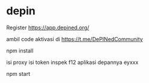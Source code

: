 # depin
Register
https://app.depined.org/

ambil code aktivasi di
https://t.me/DePINedCommunity


npm install

isi proxy
isi token inspek f12 aplikasi
depannya eyxxx

npm start
